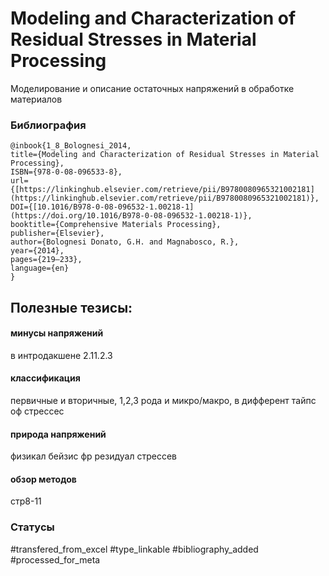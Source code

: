 # Modeling and Characterization of Residual Stresses in Material Processing

Моделирование и описание остаточных напряжений в обработке материалов

### Библиография
```
@inbook{1_8_Bolognesi_2014,
title={Modeling and Characterization of Residual Stresses in Material Processing},
ISBN={978-0-08-096533-8},
url={[https://linkinghub.elsevier.com/retrieve/pii/B9780080965321002181](https://linkinghub.elsevier.com/retrieve/pii/B9780080965321002181)},
DOI={[10.1016/B978-0-08-096532-1.00218-1](https://doi.org/10.1016/B978-0-08-096532-1.00218-1)},
booktitle={Comprehensive Materials Processing},
publisher={Elsevier},
author={Bolognesi Donato, G.H. and Magnabosco, R.},
year={2014},
pages={219–233},
language={en}
}
```

## Полезные тезисы:
#### минусы напряжений
в интродакшене
2.11.2.3

#### классификация
первичные и вторичные, 1,2,3 рода и микро/макро,
в дифферент тайпс оф стрессес

#### природа напряжений
физикал бейзис фр резидуал стрессев

#### обзор методов
стр8-11


### Статусы
#transfered_from_excel 
#type_linkable 
#bibliography_added
#processed_for_meta

